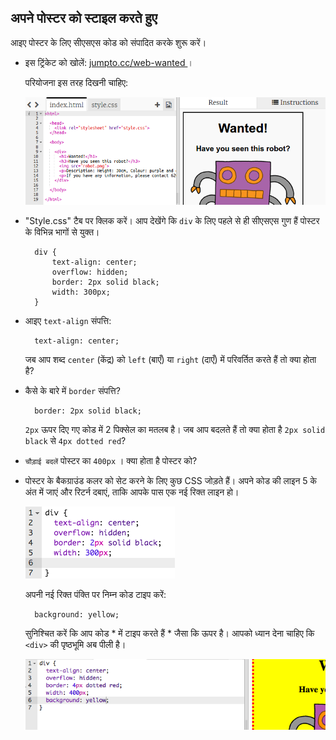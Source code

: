 ## अपने पोस्टर को स्टाइल करते हुए

आइए पोस्टर के लिए सीएसएस कोड को संपादित करके शुरू करें।

+ इस ट्रिंकेट को खोलें: <a target="_blank" href="http://jumpto.cc/web-wanted"> jumpto.cc/web-wanted </a> ।
    
    परियोजना इस तरह दिखनी चाहिए:
    
    ![स्क्रीनशॉट](images/wanted-starter.png)

+ "Style.css" टैब पर क्लिक करें। आप देखेंगे कि `div` के लिए पहले से ही सीएसएस गुण हैं पोस्टर के विभिन्न भागों से युक्त।
    
        div {
            text-align: center;
            overflow: hidden;
            border: 2px solid black;
            width: 300px;
        }   
        

+ आइए `text-align` संपत्ति:
    
        text-align: center;
        
    
    जब आप शब्द `center` (केंद्र) को `left` (बाएँ) या `right` (दाएँ) में परिवर्तित करते हैं तो क्या होता है?

+ कैसे के बारे में `border` संपत्ति?
    
        border: 2px solid black;
        
    
    `2px` ऊपर दिए गए कोड में 2 पिक्सेल का मतलब है। जब आप बदलते हैं तो क्या होता है `2px solid black` से `4px dotted red`?

+ ` चौड़ाई बदलें ` पोस्टर का ` 400px ` । क्या होता है पोस्टर को?

+ पोस्टर के बैकग्राउंड कलर को सेट करने के लिए कुछ CSS जोड़ते हैं। अपने कोड की लाइन 5 के अंत में जाएं और रिटर्न दबाएं, ताकि आपके पास एक नई रिक्त लाइन हो।
    
    ![स्क्रीनशॉट](images/wanted-newline.png)
    
    अपनी नई रिक्त पंक्ति पर निम्न कोड टाइप करें:
    
        background: yellow;
        
    
    सुनिश्चित करें कि आप कोड * में टाइप करते हैं * जैसा कि ऊपर है। आपको ध्यान देना चाहिए कि `<div>` की पृष्ठभूमि अब पीली है।
    
    ![स्क्रीनशॉट](images/wanted-background.png)